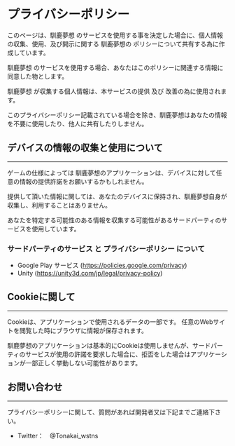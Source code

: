 # プライバシーポリシー

このページは、馴鹿夢想 のサービスを使用する事を決定した場合に、個人情報の収集、使用、及び開示に関する 馴鹿夢想の ポリシーについて共有する為に作成しています。

馴鹿夢想 のサービスを使用する場合、あなたはこのポリシーに関連する情報に同意した物とします。

馴鹿夢想 が収集する個人情報は、本サービスの提供 及び 改善の為に使用されます。

このプライバシーポリシー記載されている場合を除き、馴鹿夢想はあなたの情報を不要に使用したり、他人に共有したりしません。


## デバイスの情報の収集と使用について
---
ゲームの仕様によっては 馴鹿夢想のアプリケーションは、デバイスに対して任意の情報の提供許諾をお願いするかもしれません。

提供して頂いた情報に関しては、あなたのデバイスに保持され、馴鹿夢想自身が収集し、利用することはありません。

あなたを特定する可能性のある情報を収集する可能性があるサードパーティのサービスを使用しています。

### サードパーティのサービス と プライバシーポリシー について
* Google Play サービス (https://policies.google.com/privacy)
* Unity (https://unity3d.com/jp/legal/privacy-policy)

## Cookieに関して
---
Cookieは、アプリケーションで使用されるデータの一部です。
任意のWebサイトを閲覧した時にブラウザに情報が保存されます。

馴鹿夢想のアプリケーションは基本的にCookieは使用しませんが、サードパーティのサービスが使用の許諾を要求した場合に、拒否をした場合はアプリケーションが一部正しく挙動しない可能性があります。

## お問い合わせ
---
プライバシーポリシーに関して、質問があれば開発者又は下記までご連絡下さい。
* Twitter：　@Tonakai_wstns